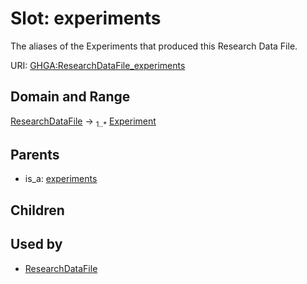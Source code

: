 
# Slot: experiments


The aliases of the Experiments that produced this Research Data File.

URI: [GHGA:ResearchDataFile_experiments](https://w3id.org/GHGA/ResearchDataFile_experiments)


## Domain and Range

[ResearchDataFile](ResearchDataFile.md) &#8594;  <sub>1..\*</sub> [Experiment](Experiment.md)

## Parents

 *  is_a: [experiments](experiments.md)

## Children


## Used by

 * [ResearchDataFile](ResearchDataFile.md)
